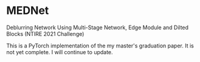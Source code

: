 # MEDNet
Deblurring Network Using Multi-Stage Network, Edge Module and Dilted Blocks (NTIRE 2021 Challenge)

This is a PyTorch implementation of the my master's graduation paper. It is not yet complete. I will continue to update.
